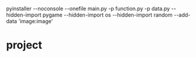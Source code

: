 pyinstaller --noconsole --onefile  main.py -p function.py -p data.py --hidden-import pygame --hidden-import os --hidden-import random --add-data 'image:image'
# project
